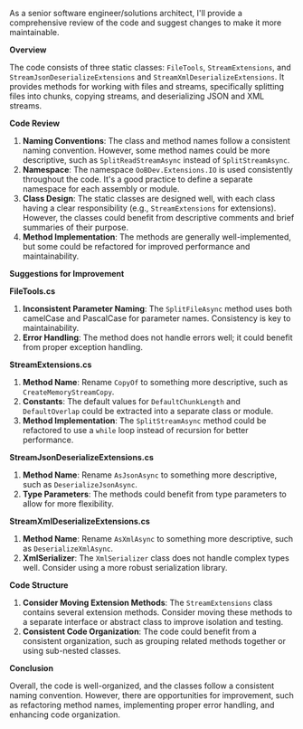 As a senior software engineer/solutions architect, I'll provide a comprehensive review of the code and suggest changes to make it more maintainable.

**Overview**

The code consists of three static classes: `FileTools`, `StreamExtensions`, and `StreamJsonDeserializeExtensions` and `StreamXmlDeserializeExtensions`. It provides methods for working with files and streams, specifically splitting files into chunks, copying streams, and deserializing JSON and XML streams.

**Code Review**

1. **Naming Conventions**: The class and method names follow a consistent naming convention. However, some method names could be more descriptive, such as `SplitReadStreamAsync` instead of `SplitStreamAsync`.
2. **Namespace**: The namespace `OoBDev.Extensions.IO` is used consistently throughout the code. It's a good practice to define a separate namespace for each assembly or module.
3. **Class Design**: The static classes are designed well, with each class having a clear responsibility (e.g., `StreamExtensions` for extensions). However, the classes could benefit from descriptive comments and brief summaries of their purpose.
4. **Method Implementation**: The methods are generally well-implemented, but some could be refactored for improved performance and maintainability.

**Suggestions for Improvement**

**FileTools.cs**

1. **Inconsistent Parameter Naming**: The `SplitFileAsync` method uses both camelCase and PascalCase for parameter names. Consistency is key to maintainability.
2. **Error Handling**: The method does not handle errors well; it could benefit from proper exception handling.

**StreamExtensions.cs**

1. **Method Name**: Rename `CopyOf` to something more descriptive, such as `CreateMemoryStreamCopy`.
2. **Constants**: The default values for `DefaultChunkLength` and `DefaultOverlap` could be extracted into a separate class or module.
3. **Method Implementation**: The `SplitStreamAsync` method could be refactored to use a `while` loop instead of recursion for better performance.

**StreamJsonDeserializeExtensions.cs**

1. **Method Name**: Rename `AsJsonAsync` to something more descriptive, such as `DeserializeJsonAsync`.
2. **Type Parameters**: The methods could benefit from type parameters to allow for more flexibility.

**StreamXmlDeserializeExtensions.cs**

1. **Method Name**: Rename `AsXmlAsync` to something more descriptive, such as `DeserializeXmlAsync`.
2. **XmlSerializer**: The `XmlSerializer` class does not handle complex types well. Consider using a more robust serialization library.

**Code Structure**

1. **Consider Moving Extension Methods**: The `StreamExtensions` class contains several extension methods. Consider moving these methods to a separate interface or abstract class to improve isolation and testing.
2. **Consistent Code Organization**: The code could benefit from a consistent organization, such as grouping related methods together or using sub-nested classes.

**Conclusion**

Overall, the code is well-organized, and the classes follow a consistent naming convention. However, there are opportunities for improvement, such as refactoring method names, implementing proper error handling, and enhancing code organization.